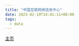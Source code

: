 ```yaml
---
title: "中国互联网络信息中心"
date: 2023-02-19T14:41:11+08:00
tags:
  - data
---
```


[主页](https://www.cnnic.net.cn)
